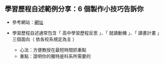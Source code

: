 ## 學習歷程自述範例分享：6 個製作小技巧告訴你
- 參考網站：[網址](https://blog.luckertw.com/learning-portfolio-summary-example/#wo_de_xin_fa_fang_bian_jiao_shou_zai_zui_duan_shi_jian_zhua_zhong_dian)

- 學習歷程自述通常包含「 高中學習歷程反思 」、「 就讀動機 」、「 讀書計畫 」三個面向（ 依各校系規定為主 ）
  - 心法：方便教授在最短時間抓重點
  - 重點：證明你的獨特是科系所需要的
  
